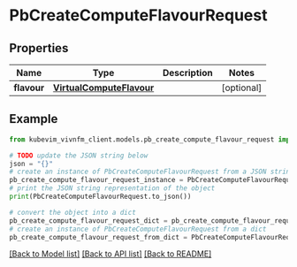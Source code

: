 # PbCreateComputeFlavourRequest


## Properties

Name | Type | Description | Notes
------------ | ------------- | ------------- | -------------
**flavour** | [**VirtualComputeFlavour**](VirtualComputeFlavour.md) |  | [optional] 

## Example

```python
from kubevim_vivnfm_client.models.pb_create_compute_flavour_request import PbCreateComputeFlavourRequest

# TODO update the JSON string below
json = "{}"
# create an instance of PbCreateComputeFlavourRequest from a JSON string
pb_create_compute_flavour_request_instance = PbCreateComputeFlavourRequest.from_json(json)
# print the JSON string representation of the object
print(PbCreateComputeFlavourRequest.to_json())

# convert the object into a dict
pb_create_compute_flavour_request_dict = pb_create_compute_flavour_request_instance.to_dict()
# create an instance of PbCreateComputeFlavourRequest from a dict
pb_create_compute_flavour_request_from_dict = PbCreateComputeFlavourRequest.from_dict(pb_create_compute_flavour_request_dict)
```
[[Back to Model list]](../README.md#documentation-for-models) [[Back to API list]](../README.md#documentation-for-api-endpoints) [[Back to README]](../README.md)


